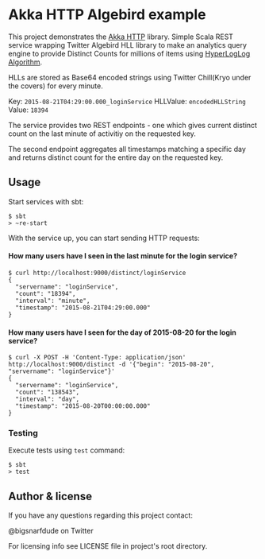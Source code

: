# Akka HTTP Algebird example

This project demonstrates the [Akka HTTP](http://doc.akka.io/docs/akka-stream-and-http-experimental/current/scala.html) library. Simple Scala REST service wrapping Twitter Algebird HLL library to make an analytics query engine to provide Distinct Counts for millions of items using [HyperLogLog Algorithm](http://algo.inria.fr/flajolet/Publications/FlFuGaMe07.pdf).

HLLs are stored as Base64 encoded strings using Twitter Chill(Kryo under the covers) for every minute. 

Key: `2015-08-21T04:29:00.000_loginService` 
HLLValue: `encodedHLLString`
Value: `18394`


The service provides two REST endpoints - one which gives current distinct count on the last minute of activitiy on the requested key. 

The second endpoint aggregates all timestamps matching a specific day and returns distinct count for the entire day on the requested key.

## Usage

Start services with sbt:

```
$ sbt
> ~re-start
```

With the service up, you can start sending HTTP requests:


#### How many users have I seen in the last minute for the login service?
```
$ curl http://localhost:9000/distinct/loginService
{
  "servername": "loginService",
  "count": "18394",
  "interval": "minute",
  "timestamp": "2015-08-21T04:29:00.000"
}
```


#### How many users have I seen for the day of 2015-08-20 for the login service?
```
$ curl -X POST -H 'Content-Type: application/json' http://localhost:9000/distinct -d '{"begin": "2015-08-20", "servername": "loginService"}'
{
  "servername": "loginService",
  "count": "138543",
  "interval": "day",
  "timestamp": "2015-08-20T00:00:00.000"
}
```

### Testing

Execute tests using `test` command:

```
$ sbt
> test
```

## Author & license

If you have any questions regarding this project contact:

@bigsnarfdude on Twitter

For licensing info see LICENSE file in project's root directory.
